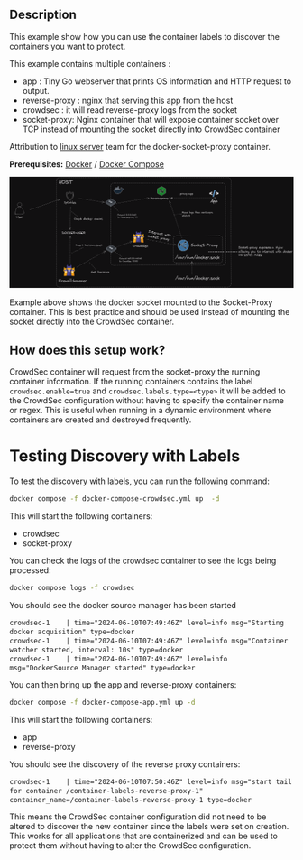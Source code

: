 ## Description

This example show how you can use the container labels to discover the containers you want to protect.

This example contains multiple containers :
* app : Tiny Go webserver that prints OS information and HTTP request to output.
* reverse-proxy : nginx that serving this app from the host
* crowdsec : it will read reverse-proxy logs from the socket
* socket-proxy: Nginx container that will expose container socket over TCP instead of mounting the socket directly into CrowdSec container

Attribution to [linux server](https://www.linuxserver.io/) team for the docker-socket-proxy container.

**Prerequisites:** [Docker](https://docs.docker.com/engine/install/) / [Docker Compose](https://docs.docker.com/compose/install/)

![container-labels](container-labels.png)

Example above shows the docker socket mounted to the Socket-Proxy container. This is best practice and should be used instead of mounting the socket directly into the CrowdSec container.

## How does this setup work?

CrowdSec container will request from the socket-proxy the running container information. If the running containers contains the label `crowdsec.enable=true` and `crowdsec.labels.type=<type>` it will be added to the CrowdSec configuration without having to specify the container name or regex. This is useful when running in a dynamic environment where containers are created and destroyed frequently.

# Testing Discovery with Labels

To test the discovery with labels, you can run the following command:

```bash
docker compose -f docker-compose-crowdsec.yml up  -d
```

This will start the following containers:
* crowdsec
* socket-proxy

You can check the logs of the crowdsec container to see the logs being processed:

```bash
docker compose logs -f crowdsec
```

You should see the docker source manager has been started

```
crowdsec-1    | time="2024-06-10T07:49:46Z" level=info msg="Starting docker acquisition" type=docker
crowdsec-1    | time="2024-06-10T07:49:46Z" level=info msg="Container watcher started, interval: 10s" type=docker
crowdsec-1    | time="2024-06-10T07:49:46Z" level=info msg="DockerSource Manager started" type=docker
```

You can then bring up the app and reverse-proxy containers:

```bash
docker compose -f docker-compose-app.yml up -d
```

This will start the following containers:
* app
* reverse-proxy

You should see the discovery of the reverse proxy containers:

```
crowdsec-1    | time="2024-06-10T07:50:46Z" level=info msg="start tail for container /container-labels-reverse-proxy-1" container_name=/container-labels-reverse-proxy-1 type=docker
```

This means the CrowdSec container configuration did not need to be altered to discover the new container since the labels were set on creation. This works for all applications that are containerized and can be used to protect them without having to alter the CrowdSec configuration.

